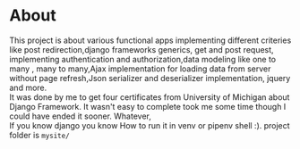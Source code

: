 # About
This project is about various functional apps implementing different criteries like post redirection,django frameworks generics, get and post request, implementing authentication and authorization,data modeling like one to many , many to many,Ajax implementation for loading data from server without page refresh,Json serializer and deserializer implementation, jquery and more.  
It was done by me to get four certificates from University of Michigan about Django Framework.
It wasn't easy to complete took me some time though I could have ended it sooner.
Whatever,  
If you know django you know How to run it in venv or pipenv shell :).
project folder is `mysite/`
